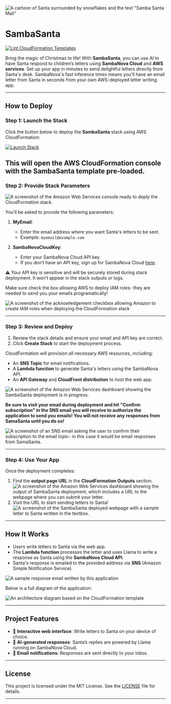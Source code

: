 ![A cartoon of Santa surrounded by snowflakes and the text "Samba Santa Mail"](assets/sambasantamail.png)

# **SambaSanta**

[![Lint CloudFormation Templates](https://github.com/kevinl95/SambaSanta/actions/workflows/main.yml/badge.svg?event=push)](https://github.com/kevinl95/SambaSanta/actions/workflows/main.yml)

Bring the magic of Christmas to life! With **SambaSanta**, you can use AI to have Santa respond to children’s letters using **SambaNova Cloud** and **AWS services**. Set up your app in minutes to send delightful letters directly from Santa's desk. SambaNova's fast inference times means you'll have an email letter from Santa in seconds from your own AWS-deployed letter writing app.

---

## **How to Deploy**

### **Step 1: Launch the Stack**
Click the button below to deploy the **SambaSanta** stack using AWS CloudFormation:

[![Launch Stack](https://s3.amazonaws.com/cloudformation-examples/cloudformation-launch-stack.png)](https://console.aws.amazon.com/cloudformation/home#/stacks/create/review?templateURL=https://sambasanta.s3.us-east-1.amazonaws.com/cloudformation.yml&stackName=SambaSanta)

This will open the AWS CloudFormation console with the **SambaSanta** template pre-loaded.
---

### **Step 2: Provide Stack Parameters**

![A screenshot of the Amazon Web Services console ready to deply the CloudFormation stack.](assets/deploy1.png)

You’ll be asked to provide the following parameters:

1. **MyEmail**:
   - Enter the email address where you want Santa's letters to be sent.
   - Example: `myemail@example.com`

2. **SambaNovaCloudKey**:
   - Enter your SambaNova Cloud API key.
   - If you don’t have an API key, sign up for SambaNova Cloud [here](https://www.sambanova.ai/).

⚠️ Your API key is sensitive and will be securely stored during stack deployment. It won’t appear in the stack outputs or logs.

Make sure check the box allowing AWS to deploy IAM roles- they are needed to send you your emails programatically!

![A screenshot of the acknowledgement checkbox allowing Amazon to create IAM roles when deploying the CloudFormation stack](assets/deploy2.png)

---

### **Step 3: Review and Deploy**
1. Review the stack details and ensure your email and API key are correct.
2. Click **Create Stack** to start the deployment process.

CloudFormation will provision all necessary AWS resources, including:
- An **SNS Topic** for email notifications.
- A **Lambda function** to generate Santa's letters using the SambaNova API.
- An **API Gateway** and **CloudFront distribution** to host the web app.

![A screenshot of the Amazon Web Services dashboard showing the SambaSanta deployment is in progress.](assets/deploy3.png)

**Be sure to visit your email during deployment and hit "Confirm subscription" in the SNS email you will receive to authorize the application to send you emails! You will not receive any responses from SamaSanta until you do so!**

![A screenshot of an SNS email asking the user to confirm their subscription to the email topic- in this case it would be email responses from SamaSanta.](assets/email.png)

---

### **Step 4: Use Your App**
Once the deployment completes:
1. Find the **output page URL** in the **CloudFormation Outputs** section.
![A screenshot of the Amazon Web Services dashboard showing the output of SambaSanta deployment, which includes a URL to the webpage where you can submit your letter.](assets/deploy4.png)
2. Visit the URL to start sending letters to Santa!
![A screenshot of the SambaSanta deployed webpage with a sample letter to Santa written in the textbox.](assets/letter.png)
---

## **How It Works**
- Users write letters to Santa via the web app.
- The **Lambda function** processes the letter and uses Llama to write a response as Santa using the **SambaNova Cloud API**.
- Santa's response is emailed to the provided address via **SNS** (Amazon Simple Notification Service).

![A sample response email written by this application](assets/sampleresponse.png)


Below is a full diagram of the application:

![An architecture diagram based on the CloudFormation template](assets/diagram.png)


---

## **Project Features**
- 🎄 **Interactive web interface**: Write letters to Santa on your device of choice.
- 🎅 **AI-generated responses**: Santa’s replies are powered by Llama running on SambaNova Cloud.
- 📧 **Email notifications**: Responses are sent directly to your inbox.

---

## **License**
This project is licensed under the MIT License. See the [LICENSE](LICENSE) file for details.

---